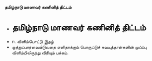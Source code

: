 **தமிழ்நாடு மாணவர் கணினித் திட்டம்**
- # தமிழ்நாடு மாணவர் கணினித் திட்டம்
- n. விளிம்பொட்டு இதழ்
- ஒத்துப்பார்வையிடுவதை எளிதாக்கும் பொருட்டுச் சுவடித்தாள்களின் முப்ப்பு விளிம்பிலிருந்து விரியும் பக்கம்.


